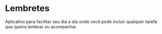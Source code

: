 # Lembretes
Aplicativo para facilitar seu dia a dia onde você pode incluir qualquer tarefa que queira lembrar ou acompanhar.
